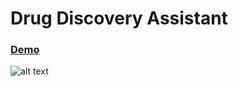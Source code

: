 # Drug Discovery Assistant
### [Demo](https://drug-discovery-assistant.streamlit.app/)
![alt text](https://github.com/VivekSil/drug-discovery-assistant/hero.jpeg)

